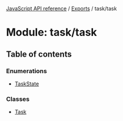 [JavaScript API reference](../README) / [Exports](../modules) / task/task

# Module: task/task

## Table of contents

### Enumerations

- [TaskState](../enums/task_task.TaskState)

### Classes

- [Task](../classes/task_task.Task)
